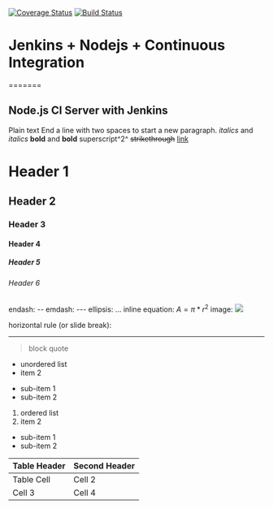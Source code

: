 [![Coverage Status](https://coveralls.io/repos/feeziman007/jenkins_nodejs_ci/badge.svg?branch=master&service=github)](https://coveralls.io/github/feeziman007/jenkins_nodejs_ci?branch=master) [![Build Status](http://syed-hafeez.com:8080/job/TestProject_Jenkins_Nodejs_CI/badge/icon)]()

# Jenkins + Nodejs + Continuous Integration
=======
 
## Node.js CI Server with Jenkins

Plain text
End a line with two spaces to start a new paragraph.
*italics* and _italics_
**bold** and __bold__
superscript^2^
~~strikethrough~~
[link](www.rstudio.com)
# Header 1
## Header 2
### Header 3
#### Header 4
##### Header 5
###### Header 6
endash: --
emdash: ---
ellipsis: ...
inline equation: $A = \pi*r^{2}$
image: ![](path/to/smallorb.png)

horizontal rule (or slide break):
***
> block quote
* unordered list
* item 2
 + sub-item 1
 + sub-item 2

1. ordered list
2. item 2
 + sub-item 1
 + sub-item 2


Table Header | Second Header
------------- | -------------
Table Cell | Cell 2
Cell 3 | Cell 4